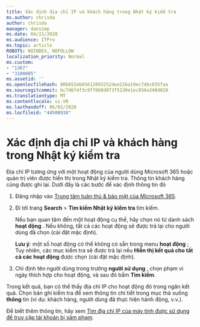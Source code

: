 ```yaml
---
title: Xác định địa chỉ IP và khách hàng trong Nhật ký kiểm tra
ms.author: chrisda
author: chrisda
manager: dansimp
ms.date: 04/21/2020
ms.audience: ITPro
ms.topic: article
ROBOTS: NOINDEX, NOFOLLOW
localization_priority: Normal
ms.custom:
- "1367"
- "3100005"
ms.assetid: ''
ms.openlocfilehash: 80b652eb65612093252dee226a19ec74bc035faa
ms.sourcegitcommit: bc7d6f4f3c9f7060d073f5130e1ec856e248d020
ms.translationtype: MT
ms.contentlocale: vi-VN
ms.lasthandoff: 06/02/2020
ms.locfileid: "44508938"
---
```

# <a name="identify-ip-address-and-client-in-audit-logs"></a>Xác định địa chỉ IP và khách hàng trong Nhật ký kiểm tra

Địa chỉ IP tương ứng với một hoạt động của người dùng Microsoft 365 hoặc quản trị viên được hiển thị trong Nhật ký kiểm tra. Thông tin khách hàng cũng được ghi lại. Dưới đây là các bước để xác định thông tin đó

1. Đăng nhập vào [Trung tâm tuân thủ & bảo mật của Microsoft 365](https://protection.office.com/).

2. Đi tới trang **Search**  >  **Tìm kiếm Nhật ký kiểm tra** tìm kiếm.

   Nếu bạn quan tâm đến một hoạt động cụ thể, hãy chọn nó từ danh sách **hoạt động** . Nếu không, tất cả các hoạt động sẽ được trả lại cho người dùng đã chọn (cài đặt mặc định).

   **Lưu ý**: một số hoạt động có thể không có sẵn trong menu **hoạt động** ; Tuy nhiên, các mục kiểm tra sẽ được trả lại nếu **Hiển thị kết quả cho tất cả các hoạt động** được chọn (cài đặt mặc định).

3. Chỉ định tên người dùng trong trường **người sử dụng** , chọn phạm vi ngày thích hợp cho hoạt động, và sau đó bấm **Tìm kiếm**.

Trong kết quả, bạn có thể thấy địa chỉ IP cho hoạt động đó trong ngăn kết quả. Chọn bản ghi kiểm tra để xem thông tin chi tiết trong mục thả xuống **thông** tin (ví dụ: khách hàng, người dùng đã thực hiện hành động, v.v.).

Để biết thêm thông tin, hãy xem [Tìm địa chỉ IP của máy tính được sử dụng để truy cập tài khoản bị xâm phạm](https://docs.microsoft.com/microsoft-365/compliance/auditing-troubleshooting-scenarios#find-the-ip-address-of-the-computer-used-to-access-a-compromised-account).
